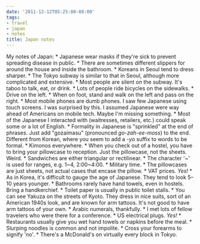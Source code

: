 ```yaml
---
date: '2011-12-12T05:25:00-08:00'
tags:
- travel
- japan
- notes
title: Japan notes
---
```


My notes of Japan: * Japanese wear masks if they're sick to prevent spreading disease in public. * There are sometimes different slippers for around the house and inside the bathroom. * Koreans in Seoul tend to dress sharper. * The Tokyo subway is similar to that in Seoul, although more complicated and extensive. * Most people are silent on the subway. It's taboo to talk, eat, or drink. * Lots of people ride bicycles on the sidewalks. * Drive on the left. * When on foot, stand and walk on the left and pass on the right. * Most mobile phones are dumb phones. I saw few Japanese using touch screens. I was surprised by this. I assumed Japanese were way ahead of Americans on mobile tech. Maybe I'm missing something. * Most of the Japanese I interacted with (waitresses, retailers, etc.) could speak some or a lot of English. * Formality in Japanese is "sprinkled" at the end of phrases. Just add "gozaimasu" (pronounced *go-zah-ee-moss*) to the end. Different from Korean, where you seem to add a *-yo* suffix to words to be formal. * Kimonos everywhere. * When you check out of a hostel, you have to bring your pillowcase to reception. Just the pillowcase, not the sheets. Weird. * Sandwiches are either triangular or rectilinear. * The character '~' is used for ranges, e.g. 1~4, 2:00~4:00. * Military time. * The pillowcases are just sheets, not actual cases that encase the pillow. * VAT prices. *Yes!* * As in Korea, it's difficult to gauge the age of Japanese. They tend to look 5–10 years younger. * Bathrooms rarely have hand towels, even in hostels. Bring a handkerchief. * Toilet paper is usually in public toilet stalls. * You can see Yakuza on the streets of Kyoto. They dress in nice suits, sort of an American 1940s look, and are known for arm tattoos. It's not good to have arm tattoos of your own. * Arabic numerals, thankfully. * I met lots of fellow travelers who were there for a conference. * US electrical plugs. *Yes!* * Restaurants usually give you wet hand towels or napkins before the meal. * Slurping noodles is common and not impolite. * Cross your forearms to signify 'no'. * There's a McDonald's on virtually every block in Tokyo.
